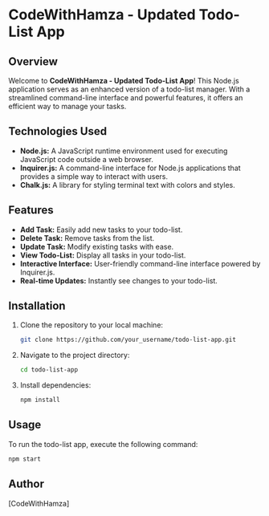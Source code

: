 # CodeWithHamza - Updated Todo-List App

## Overview
Welcome to **CodeWithHamza - Updated Todo-List App**! This Node.js application serves as an enhanced version of a todo-list manager. With a streamlined command-line interface and powerful features, it offers an efficient way to manage your tasks.

## Technologies Used

- **Node.js:** A JavaScript runtime environment used for executing JavaScript code outside a web browser.
- **Inquirer.js:** A command-line interface for Node.js applications that provides a simple way to interact with users.
- **Chalk.js:** A library for styling terminal text with colors and styles.

## Features
- **Add Task:** Easily add new tasks to your todo-list.
- **Delete Task:** Remove tasks from the list.
- **Update Task:** Modify existing tasks with ease.
- **View Todo-List:** Display all tasks in your todo-list.
- **Interactive Interface:** User-friendly command-line interface powered by Inquirer.js.
- **Real-time Updates:** Instantly see changes to your todo-list.

## Installation
1. Clone the repository to your local machine:
    ```bash
    git clone https://github.com/your_username/todo-list-app.git
    ```
2. Navigate to the project directory:
    ```bash
    cd todo-list-app
    ```
3. Install dependencies:
    ```bash
    npm install
    ```

## Usage
To run the todo-list app, execute the following command:
```bash
npm start
```

## Author

[CodeWithHamza]
